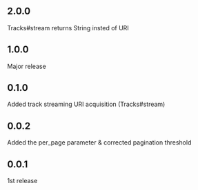 2.0.0
-----

Tracks#stream returns String insted of URI

1.0.0
-----

Major release

0.1.0
-----

Added track streaming URI acquisition (Tracks#stream)

0.0.2
-----

Added the per_page parameter & corrected pagination threshold

0.0.1
-----

1st release
